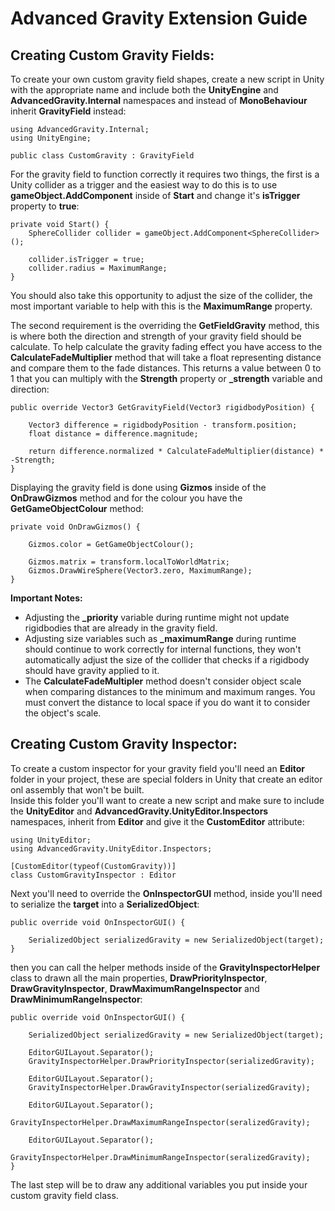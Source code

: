 # Advanced Gravity Extension Guide

## Creating Custom Gravity Fields:

To create your own custom gravity field shapes, create a new script in Unity with the appropriate name and include both the **UnityEngine** and **AdvancedGravity.Internal** namespaces and instead of **MonoBehaviour** inherit **GravityField** instead:
	
	using AdvancedGravity.Internal;
	using UnityEngine;
	
	public class CustomGravity : GravityField

For the gravity field to function correctly it requires two things, the first is a Unity collider as a trigger and the easiest way to do this is to use **gameObject.AddComponent** inside of **Start** and change it's **isTrigger** property to **true**:

	private void Start() {
		SphereCollider collider = gameObject.AddComponent<SphereCollider>();
		
		collider.isTrigger = true;
		collider.radius = MaximumRange;
	}
You should also take this opportunity to adjust the size of the collider, the most important variable to help with this is the **MaximumRange** property. 
    
The second requirement is the overriding the **GetFieldGravity** method, this is where both the direction and strength of your gravity field should be calculate. To help calculate the gravity fading effect you have access to the **CalculateFadeMultiplier** method that will take a float representing distance and compare them to the fade distances. This returns a value between 0 to 1 that you can multiply with the **Strength** property or **_strength** variable and direction:  
	
	public override Vector3 GetGravityField(Vector3 rigidbodyPosition) {
	
		Vector3 difference = rigidbodyPosition - transform.position;
		float distance = difference.magnitude;
		
		return difference.normalized * CalculateFadeMultiplier(distance) * -Strength;
	}
  
Displaying the gravity field is done using **Gizmos** inside of the **OnDrawGizmos** method and for the colour you have the **GetGameObjectColour** method:

	private void OnDrawGizmos() {
			
		Gizmos.color = GetGameObjectColour();
		
		Gizmos.matrix = transform.localToWorldMatrix;
		Gizmos.DrawWireSphere(Vector3.zero, MaximumRange);
	}

**Important Notes:**  
* Adjusting the **_priority** variable during runtime might not update rigidbodies that are already in the gravity field.  
* Adjusting size variables such as **_maximumRange** during runtime should continue to work correctly for internal functions, they won't automatically adjust the size of the collider that checks if a rigidbody should have gravity applied to it.  
* The **CalculateFadeMultipler** method doesn't consider object scale when comparing distances to the minimum and maximum ranges. You must convert the distance to local space if you do want it to consider the object's scale.

## Creating Custom Gravity Inspector:

To create a custom inspector for your gravity field you'll need an **Editor** folder in your project, these are special folders in Unity that create an editor onl assembly that won't be built.  
Inside this folder you'll want to create a new script and make sure to include the **UnityEditor** and **AdvancedGravity.UnityEditor.Inspectors** namespaces, inherit from **Editor** and give it the **CustomEditor** attribute:  

	using UnityEditor;
	using AdvancedGravity.UnityEditor.Inspectors;

	[CustomEditor(typeof(CustomGravity))]
	class CustomGravityInspector : Editor

Next you'll need to override the **OnInspectorGUI** method, inside you'll need to serialize the **target** into a **SerializedObject**:  

	public override void OnInspectorGUI() {

		SerializedObject serializedGravity = new SerializedObject(target);
	}

then you can call the helper methods inside of the **GravityInspectorHelper** class to drawn all the main properties, **DrawPriorityInspector**, **DrawGravityInspector**, **DrawMaximumRangeInspector** and **DrawMinimumRangeInspector**:  

	public override void OnInspectorGUI() {

		SerializedObject serializedGravity = new SerializedObject(target);

		EditorGUILayout.Separator();
		GravityInspectorHelper.DrawPriorityInspector(serializedGravity);

		EditorGUILayout.Separator();
		GravityInspectorHelper.DrawGravityInspector(serializedGravity);

		EditorGUILayout.Separator();
		GravityInspectorHelper.DrawMaximumRangeInspector(seralizedGravity);

		EditorGUILayout.Separator();
		GravityInspectorHelper.DrawMinimumRangeInspector(seralizedGravity);
	}

The last step will be to draw any additional variables you put inside your custom gravity field class.